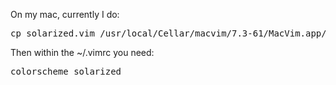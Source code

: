 On my mac, currently I do:
<pre>
cp solarized.vim /usr/local/Cellar/macvim/7.3-61/MacVim.app/Contents/Resources/vim/runtime/colors/
</pre>

Then within the ~/.vimrc you need:
<pre>
colorscheme solarized
</pre>
